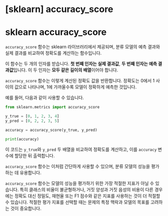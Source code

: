 # [sklearn] accuracy_score

# sklearn accuracy_score

`accuracy_score` 함수는 sklearn 라이브러리에서 제공되며, 분류 모델의 예측 결과와 실제 결과를 비교하여 정확도를 계산하는 함수입니다.

이 함수는 두 개의 인자를 받습니다. **첫 번째 인자는 실제 결과값**, **두 번째 인자는 예측 결과값**입니다. 이 두 인자는 **모두 같은 길이의 배열**이어야 합니다.

`accuracy_score` 함수는 이렇게 계산된 정확도 값을 반환합니다. 정확도는 0에서 1 사이의 값으로 나타나며, 1에 가까울수록 모델이 정확하게 예측한 것입니다.

예를 들어, 다음과 같이 사용할 수 있습니다.

```python
from sklearn.metrics import accuracy_score

y_true = [0, 1, 2, 3, 4]
y_pred = [0, 2, 2, 3, 5]

accuracy = accuracy_score(y_true, y_pred)

print(accuracy)

```

이 코드는 `y_true`와 `y_pred` 두 배열을 비교하여 정확도를 계산하고, 이를 `accuracy` 변수에 할당한 뒤 출력합니다.

`accuracy_score` 함수는 이처럼 간단하게 사용할 수 있으며, 분류 모델의 성능을 평가하는 데 유용합니다.

`accuracy_score` 함수는 모델의 성능을 평가하기 위한 가장 적절한 지표가 아닐 수 있습니다. 특히 클래스의 비율이 불균형하거나, 거짓 양성과 거짓 음성의 비용이 다른 경우에는 정확도 대신 정밀도, 재현율 또는 F1 점수와 같은 지표를 사용하는 것이 더 적절할 수 있습니다. 적절한 평가 지표를 선택할 때는 문제의 특정 맥락과 모델의 목표를 고려하는 것이 중요합니다.